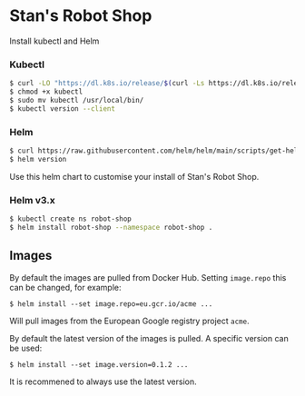 # Stan's Robot Shop

Install kubectl and Helm

### Kubectl

```bash
$ curl -LO "https://dl.k8s.io/release/$(curl -Ls https://dl.k8s.io/release/stable.txt)/bin/linux/amd64/kubectl"
$ chmod +x kubectl
$ sudo mv kubectl /usr/local/bin/
$ kubectl version --client
```

### Helm

```bash
$ curl https://raw.githubusercontent.com/helm/helm/main/scripts/get-helm-3 | bash
$ helm version
```

Use this helm chart to customise your install of Stan's Robot Shop.

### Helm v3.x

```bash
$ kubectl create ns robot-shop
$ helm install robot-shop --namespace robot-shop .
```

## Images

By default the images are pulled from Docker Hub. Setting `image.repo` this can be changed, for example:

```shell
$ helm install --set image.repo=eu.gcr.io/acme ...
```

Will pull images from the European Google registry project `acme`.

By default the latest version of the images is pulled. A specific version can be used:

```shell
$ helm install --set image.version=0.1.2 ...
```

It is recommened to always use the latest version.

